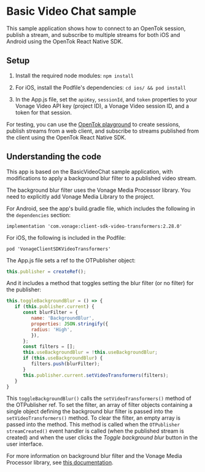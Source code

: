 # Basic Video Chat sample

This sample application shows how to connect to an OpenTok session, publish a stream, and subscribe to multiple streams for both iOS and Android using the OpenTok React Native SDK.

## Setup

1. Install the required node modules: `npm install`

2. For iOS, install the Podfile's dependencies: `cd ios/ && pod install`

3. In the App.js file, set the `apiKey`, `sessionId`, and `token` properties to your Vonage Video API key (project ID), a Vonage Video session ID, and a token for that session.

For testing, you can use the [OpenTok playground](https://tokbox.com/developer/tools/playground/) to create sessions, publish streams from a web client, and subscribe to streams published from the client using the OpenTok React Native SDK.

## Understanding the code


This app is based on the BasicVideoChat sample application, with modifications to apply a background blur filter to a published video stream.

The background blur filter uses the Vonage Media Processor library. You need to explicitly add Vonage Media Library to the project.

For Android, see the app's build.gradle file, which includes the following in the `dependencies` section:

```
implementation 'com.vonage:client-sdk-video-transformers:2.28.0'
```

For iOS, the following is included in the Podfile:

```
pod 'VonageClientSDKVideoTransformers'
```

The App.js file sets a ref to the OTPublisher object:

```js
this.publisher = createRef();
```

And it includes a method that toggles setting the blur filter (or no filter) for the publisher:

```js
this.toggleBackgroundBlur = () => {
   if (this.publisher.current) {
      const blurFilter = {
         name: 'BackgroundBlur',
         properties: JSON.stringify({
         radius: 'High',
         }),
      };
      const filters = [];
      this.useBackgroundBlur = !this.useBackgroundBlur;
      if (this.useBackgroundBlur) {
         filters.push(blurFilter);
      }
      this.publisher.current.setVideoTransformers(filters);
   }
}
```

This `toggleBackgroundBlur()` calls the `setVideoTransformers()` method of the OTPublisher ref. To set the filter, an array of filter objects containing a single object defining the background blur filter is passed into the `setVideoTransformers()` method. To clear the filter, an empty array is passed into the method. This method is called when the `OTPublisher streamCreated()` event handler is called (when the published stream is created) and when the user clicks the *Toggle background blur* button in the user interface.

For more information on background blur filter and the Vonage Media Processor library, see [this documentation](https://tokbox.com/developer/guides/vonage-media-processor/).
